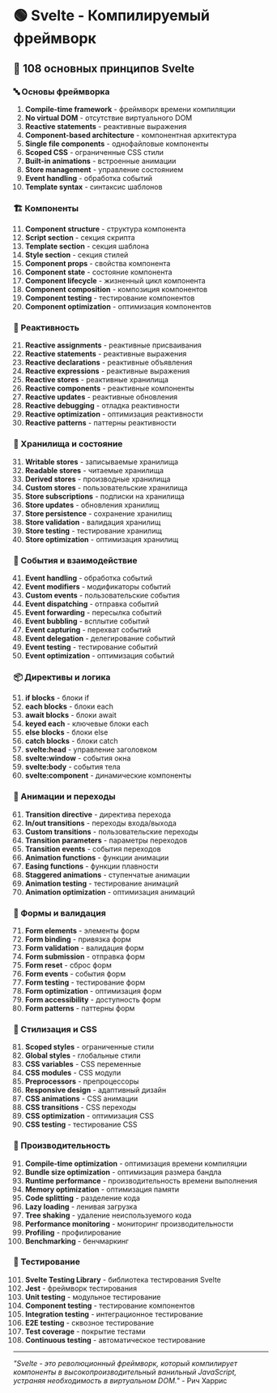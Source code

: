 # 🟢 Svelte - Компилируемый фреймворк

## 🌟 108 основных принципов Svelte

### 🔤 Основы фреймворка

1. **Compile-time framework** - фреймворк времени компиляции
2. **No virtual DOM** - отсутствие виртуального DOM
3. **Reactive statements** - реактивные выражения
4. **Component-based architecture** - компонентная архитектура
5. **Single file components** - однофайловые компоненты
6. **Scoped CSS** - ограниченные CSS стили
7. **Built-in animations** - встроенные анимации
8. **Store management** - управление состоянием
9. **Event handling** - обработка событий
10. **Template syntax** - синтаксис шаблонов

### 🏗️ Компоненты

11. **Component structure** - структура компонента
12. **Script section** - секция скрипта
13. **Template section** - секция шаблона
14. **Style section** - секция стилей
15. **Component props** - свойства компонента
16. **Component state** - состояние компонента
17. **Component lifecycle** - жизненный цикл компонента
18. **Component composition** - композиция компонентов
19. **Component testing** - тестирование компонентов
20. **Component optimization** - оптимизация компонентов

### 🔄 Реактивность

21. **Reactive assignments** - реактивные присваивания
22. **Reactive statements** - реактивные выражения
23. **Reactive declarations** - реактивные объявления
24. **Reactive expressions** - реактивные выражения
25. **Reactive stores** - реактивные хранилища
26. **Reactive components** - реактивные компоненты
27. **Reactive updates** - реактивные обновления
28. **Reactive debugging** - отладка реактивности
29. **Reactive optimization** - оптимизация реактивности
30. **Reactive patterns** - паттерны реактивности

### 🎯 Хранилища и состояние

31. **Writable stores** - записываемые хранилища
32. **Readable stores** - читаемые хранилища
33. **Derived stores** - производные хранилища
34. **Custom stores** - пользовательские хранилища
35. **Store subscriptions** - подписки на хранилища
36. **Store updates** - обновления хранилищ
37. **Store persistence** - сохранение хранилищ
38. **Store validation** - валидация хранилищ
39. **Store testing** - тестирование хранилищ
40. **Store optimization** - оптимизация хранилищ

### 🧪 События и взаимодействие

41. **Event handling** - обработка событий
42. **Event modifiers** - модификаторы событий
43. **Custom events** - пользовательские события
44. **Event dispatching** - отправка событий
45. **Event forwarding** - пересылка событий
46. **Event bubbling** - всплытие событий
47. **Event capturing** - перехват событий
48. **Event delegation** - делегирование событий
49. **Event testing** - тестирование событий
50. **Event optimization** - оптимизация событий

### 📦 Директивы и логика

51. **if blocks** - блоки if
52. **each blocks** - блоки each
53. **await blocks** - блоки await
54. **keyed each** - ключевые блоки each
55. **else blocks** - блоки else
56. **catch blocks** - блоки catch
57. **svelte:head** - управление заголовком
58. **svelte:window** - события окна
59. **svelte:body** - события тела
60. **svelte:component** - динамические компоненты

### 🔧 Анимации и переходы

61. **Transition directive** - директива перехода
62. **In/out transitions** - переходы входа/выхода
63. **Custom transitions** - пользовательские переходы
64. **Transition parameters** - параметры переходов
65. **Transition events** - события переходов
66. **Animation functions** - функции анимации
67. **Easing functions** - функции плавности
68. **Staggered animations** - ступенчатые анимации
69. **Animation testing** - тестирование анимаций
70. **Animation optimization** - оптимизация анимаций

### 🧮 Формы и валидация

71. **Form elements** - элементы форм
72. **Form binding** - привязка форм
73. **Form validation** - валидация форм
74. **Form submission** - отправка форм
75. **Form reset** - сброс форм
76. **Form events** - события форм
77. **Form testing** - тестирование форм
78. **Form optimization** - оптимизация форм
79. **Form accessibility** - доступность форм
80. **Form patterns** - паттерны форм

### 🎨 Стилизация и CSS

81. **Scoped styles** - ограниченные стили
82. **Global styles** - глобальные стили
83. **CSS variables** - CSS переменные
84. **CSS modules** - CSS модули
85. **Preprocessors** - препроцессоры
86. **Responsive design** - адаптивный дизайн
87. **CSS animations** - CSS анимации
88. **CSS transitions** - CSS переходы
89. **CSS optimization** - оптимизация CSS
90. **CSS testing** - тестирование CSS

### 🚀 Производительность

91. **Compile-time optimization** - оптимизация времени компиляции
92. **Bundle size optimization** - оптимизация размера бандла
93. **Runtime performance** - производительность времени выполнения
94. **Memory optimization** - оптимизация памяти
95. **Code splitting** - разделение кода
96. **Lazy loading** - ленивая загрузка
97. **Tree shaking** - удаление неиспользуемого кода
98. **Performance monitoring** - мониторинг производительности
99. **Profiling** - профилирование
100. **Benchmarking** - бенчмаркинг

### 🧪 Тестирование

101. **Svelte Testing Library** - библиотека тестирования Svelte
102. **Jest** - фреймворк тестирования
103. **Unit testing** - модульное тестирование
104. **Component testing** - тестирование компонентов
105. **Integration testing** - интеграционное тестирование
106. **E2E testing** - сквозное тестирование
107. **Test coverage** - покрытие тестами
108. **Continuous testing** - автоматическое тестирование

---

*"Svelte - это революционный фреймворк, который компилирует компоненты в высокопроизводительный ванильный JavaScript, устраняя необходимость в виртуальном DOM."* - Рич Харрис
